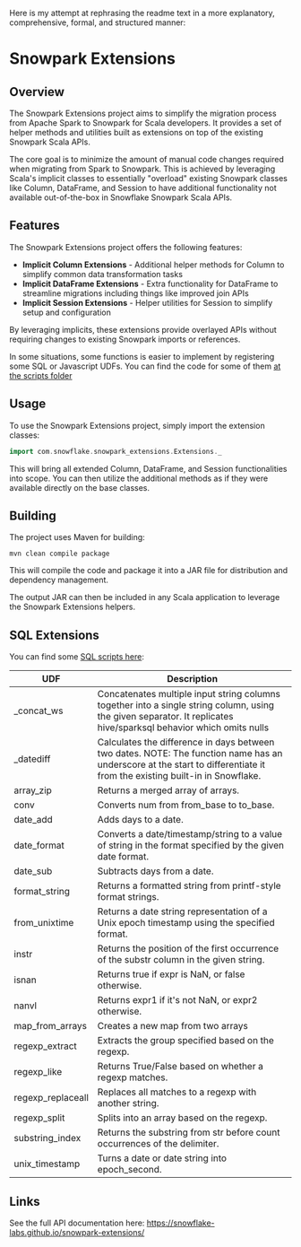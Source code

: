 Here is my attempt at rephrasing the readme text in a more explanatory, comprehensive, formal, and structured manner:

# Snowpark Extensions

## Overview

The Snowpark Extensions project aims to simplify the migration process from Apache Spark to Snowpark for Scala developers. It provides a set of helper methods and utilities built as extensions on top of the existing Snowpark Scala APIs. 

The core goal is to minimize the amount of manual code changes required when migrating from Spark to Snowpark. This is achieved by leveraging Scala's implicit classes to essentially "overload" existing Snowpark classes like Column, DataFrame, and Session to have additional functionality not available out-of-the-box in Snowflake Snowpark Scala APIs.

## Features

The Snowpark Extensions project offers the following features:

- **Implicit Column Extensions** - Additional helper methods for Column to simplify common data transformation tasks
- **Implicit DataFrame Extensions** - Extra functionality for DataFrame to streamline migrations including things like improved join APIs
- **Implicit Session Extensions** - Helper utilities for Session to simplify setup and configuration

By leveraging implicits, these extensions provide overlayed APIs without requiring changes to existing Snowpark imports or references.

In some situations, some functions is easier to implement by registering some SQL or Javascript UDFs. You can find the code for some of them [at the scripts folder](https://github.com/Snowflake-Labs/snowpark-extensions/tree/main/scripts)

## Usage

To use the Snowpark Extensions project, simply import the extension classes:

```scala 
import com.snowflake.snowpark_extensions.Extensions._
```

This will bring all extended Column, DataFrame, and Session functionalities into scope. You can then utilize the additional methods as if they were available directly on the base classes.

## Building

The project uses Maven for building:

```
mvn clean compile package
```

This will compile the code and package it into a JAR file for distribution and dependency management.

The output JAR can then be included in any Scala application to leverage the Snowpark Extensions helpers.

## SQL Extensions

You can find some [SQL scripts here](https://github.com/Snowflake-Labs/snowpark-extensions/tree/main/scripts):

| UDF               | Description                                                              |
|-------------------|--------------------------------------------------------------------------|
| _concat_ws         | Concatenates multiple input string columns together into a single string column, using the given separator. It replicates hive/sparksql behavior which omits nulls|
| _datediff          | Calculates the difference in days between two dates. NOTE: The function name has an underscore at the start to differentiate it from the existing built-in in Snowflake. |
| array_zip          | Returns a merged array of arrays. |
| conv               | Converts num from from_base to to_base. |
| date_add           | Adds days to a date. |
| date_format        | Converts a date/timestamp/string to a value of string in the format specified by the given date format. |
| date_sub           | Subtracts days from a date. |
| format_string      | Returns a formatted string from printf-style format strings. |
| from_unixtime      | Returns a date string representation of a Unix epoch timestamp using the specified format. |
| instr              | Returns the position of the first occurrence of the substr column in the given string. |
| isnan              | Returns true if expr is NaN, or false otherwise. |
| nanvl              | Returns expr1 if it's not NaN, or expr2 otherwise. |
| map_from_arrays    | Creates a new map from two arrays |
| regexp_extract     | Extracts the group specified based on the regexp. |
| regexp_like        | Returns True/False based on whether a regexp matches. |
| regexp_replaceall  | Replaces all matches to a regexp with another string. |
| regexp_split       | Splits into an array based on the regexp. |
| substring_index    | Returns the substring from str before count occurrences of the delimiter. |
| unix_timestamp     | Turns a date or date string into epoch_second. |


## Links

See the full API documentation here:
https://snowflake-labs.github.io/snowpark-extensions/
